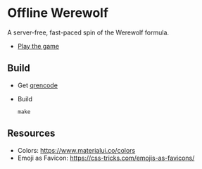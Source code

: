 # Offline Werewolf

A server-free, fast-paced spin of the Werewolf formula.

* [Play the game](https://wolf.verybadfrags.com)

## Build

* Get [qrencode](https://fukuchi.org/works/qrencode/index.html.en)

* Build
    ```shell
    make
    ```

## Resources

* Colors: https://www.materialui.co/colors
* Emoji as Favicon: https://css-tricks.com/emojis-as-favicons/
